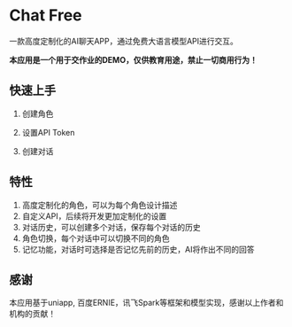 # Chat Free

一款高度定制化的AI聊天APP，通过免费大语言模型API进行交互。

**本应用是一个用于交作业的DEMO，仅供教育用途，禁止一切商用行为！**

## 快速上手

1. 创建角色

2. 设置API Token

3. 创建对话

## 特性

1. 高度定制化的角色，可以为每个角色设计描述
2. 自定义API，后续将开发更加定制化的设置
3. 对话历史，可以创建多个对话，保存每个对话的历史
4. 角色切换，每个对话中可以切换不同的角色
5. 记忆功能，对话时可选择是否记忆先前的历史，AI将作出不同的回答

## 感谢

本应用基于uniapp, 百度ERNIE，讯飞Spark等框架和模型实现，感谢以上作者和机构的贡献！
